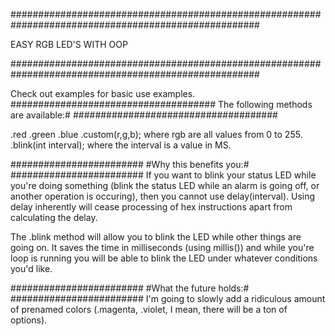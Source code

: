 #####################################################################################################

EASY RGB LED'S WITH OOP

#####################################################################################################

Check out examples for basic use examples.
#####################################
The following methods are available:#
#####################################

.red
.green
.blue
.custom(r,g,b); where rgb are all values from 0 to 255.
.blink(int interval); where the interval is a value in MS.

########################
#Why this benefits you:#
########################
If you want to blink your status LED while you're doing something (blink the status LED while an alarm is going off, 
or another operation is occuring), then you cannot use delay(interval). Using delay inherently will cease processing of
hex instructions apart from calculating the delay.

The .blink method will allow you to blink the LED while other things are going on. It saves the time in milliseconds
(using millis()) and while you're loop is running you will be able to blink the LED under whatever conditions you'd like.

########################
#What the future holds:#
########################
I'm going to slowly add a ridiculous amount of prenamed colors (.magenta, .violet, I mean, there will be a ton of options).
